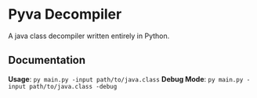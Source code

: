 # Pyva Decompiler
A java class decompiler written entirely in Python.

## Documentation
**Usage**: `py main.py -input path/to/java.class`
**Debug Mode**: `py main.py -input path/to/java.class -debug`
